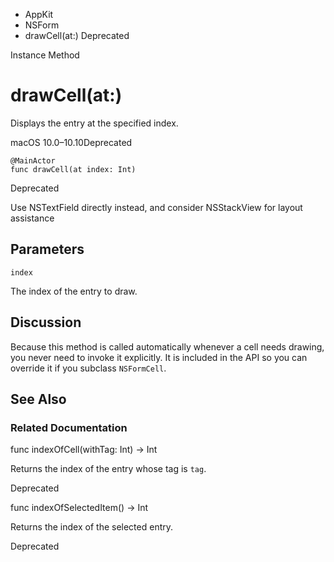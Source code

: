 

- AppKit
- NSForm
-  drawCell(at:) Deprecated

Instance Method

# drawCell(at:)

Displays the entry at the specified index.

macOS 10.0–10.10Deprecated

``` source
@MainActor
func drawCell(at index: Int)
```

Deprecated

Use NSTextField directly instead, and consider NSStackView for layout assistance

## Parameters 

`index`  

The index of the entry to draw.

## Discussion

Because this method is called automatically whenever a cell needs drawing, you never need to invoke it explicitly. It is included in the API so you can override it if you subclass `NSFormCell`.

## See Also

### Related Documentation

func indexOfCell(withTag: Int) -> Int

Returns the index of the entry whose tag is `tag`.

Deprecated

func indexOfSelectedItem() -> Int

Returns the index of the selected entry.

Deprecated


